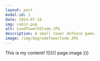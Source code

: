 ```yaml
---
layout: post
modal-id: 1
date: 2014-07-18
img: cabin.png
alt: LoadTowerUICode.JPG
description: A small tower defence game.
image: /img/UpgradeTowerCode.JPG
---
```

This is my content!
![]({{ page.image }})

